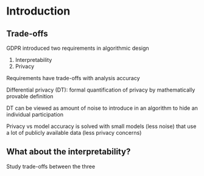 # Introduction
## Trade-offs
GDPR introduced two requirements in algorithmic design
1. Interpretability
2. Privacy

Requirements have trade-offs with analysis accuracy

Differential privacy (DT): formal quantification of privacy by mathematically provable definition

DT can be viewed as amount of noise to introduce in an algorithm to hide an individual participation

Privacy vs model accuracy is solved with small models (less noise) that use a lot of publicly available data (less privacy concerns)

## What about the interpretability?
Study trade-offs between the three
